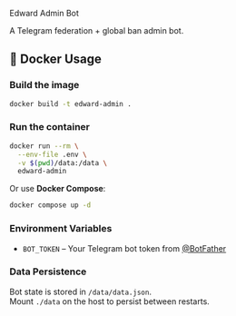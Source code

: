 Edward Admin Bot

A Telegram federation + global ban admin bot.

## 🚀 Docker Usage

### Build the image
```bash
docker build -t edward-admin .
```

### Run the container
```bash
docker run --rm \
  --env-file .env \
  -v $(pwd)/data:/data \
  edward-admin
```

Or use **Docker Compose**:
```bash
docker compose up -d
```

### Environment Variables
- `BOT_TOKEN` – Your Telegram bot token from [@BotFather](https://t.me/BotFather)

### Data Persistence
Bot state is stored in `/data/data.json`.  
Mount `./data` on the host to persist between restarts.
